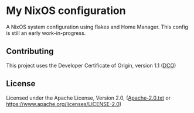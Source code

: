 # My NixOS configuration

A NixOS system configuration using flakes and Home Manager.
This config is still an early work-in-progress.

## Contributing

This project uses the Developer Certificate of Origin, version 1.1 ([DCO](DCO.txt))

## License

Licensed under the Apache License, Version 2.0, ([Apache-2.0.txt](LICENSES/Apache-2.0.txt) or <https://www.apache.org/licenses/LICENSE-2.0>)

